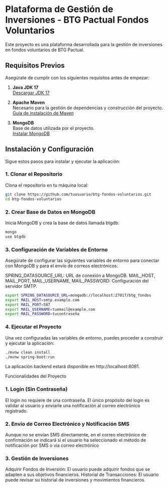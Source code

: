 # Plataforma de Gestión de Inversiones - BTG Pactual Fondos Voluntarios

Este proyecto es una plataforma desarrollada para la gestión de inversiones en fondos voluntarios de BTG Pactual. 

## Requisitos Previos

Asegúrate de cumplir con los siguientes requisitos antes de empezar:

1. **Java JDK 17**  
   [Descargar JDK 17](https://www.oracle.com/java/technologies/javase-jdk17-downloads.html)

2. **Apache Maven**  
   Necesario para la gestión de dependencias y construcción del proyecto.  
   [Guía de instalación de Maven](https://maven.apache.org/install.html)

3. **MongoDB**  
   Base de datos utilizada por el proyecto.  
   [Instalar MongoDB](https://docs.mongodb.com/manual/installation/)

## Instalación y Configuración

Sigue estos pasos para instalar y ejecutar la aplicación:

### 1. Clonar el Repositorio

Clona el repositorio en tu máquina local:

```bash
git clone https://github.com/tuusuario/btg-fondos-voluntarios.git
cd btg-fondos-voluntarios
```

### 2. Crear Base de Datos en MongoDB

Inicia MongoDB y crea la base de datos llamada btgdb:

```bash
mongo
use btgdb
```

### 3. Configuración de Variables de Entorno

Asegúrate de configurar las siguientes variables de entorno para conectar con MongoDB y para el envío de correos electrónicos:

SPRING_DATASOURCE_URL: URL de conexión a MongoDB.
MAIL_HOST, MAIL_PORT, MAIL_USERNAME, MAIL_PASSWORD: Configuración del servidor SMTP.

```bash
export SPRING_DATASOURCE_URL=mongodb://localhost:27017/btg_fondos
export MAIL_HOST=smtp.example.com
export MAIL_PORT=587
export MAIL_USERNAME=tuemail@example.com
export MAIL_PASSWORD=tucontraseña
```

### 4. Ejecutar el Proyecto

Una vez configuradas las variables de entorno, puedes proceder a construir y ejecutar la aplicación:

```bash
./mvnw clean install
./mvnw spring-boot:run
```

La aplicación backend estará disponible en http://localhost:8081.

Funcionalidades del Proyecto

### 1. Login (Sin Contraseña)
El login no requiere de una contraseña. El único propósito del login es validar al usuario y enviarle una notificación al correo electrónico registrado.

### 2. Envío de Correo Electrónico y Notificación SMS
Aunque no se envían SMS directamente, en el correo electrónico de confirmación se indicará si el usuario ha seleccionado el método de notificación por SMS o via correo electrónico

### 3. Gestión de Inversiones
Adquirir Fondos de Inversión: El usuario puede adquirir fondos que se adapten a sus objetivos financieros.
Historial de Transacciones: El usuario puede revisar su historial de inversiones y movimientos financieros.
